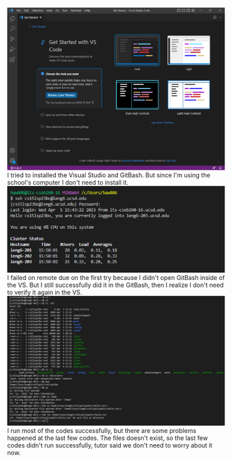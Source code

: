 ![Image](Capture.PNG)
I tried to installed the Visual Studio and GitBash. But since I'm using the school's computer I don't need to install it.
![Image](remote.PNG)
I failed on remote due on the first try because I didn't open GitBash inside of the VS. But I still successfully did it in the GitBash, then I realize I don't need to verify it again in the VS.
![Image](Code.PNG)
I run most of the codes successfully, but there are some problems happened at the last few codes. The files doesn't exist, so the last few codes didn't run successfully, tutor said we don't need to worry about it now.
